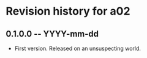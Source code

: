 # Revision history for a02

## 0.1.0.0 -- YYYY-mm-dd

* First version. Released on an unsuspecting world.
